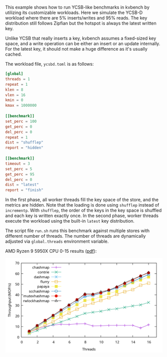 This example shows how to run YCSB-like benchmarks in kvbench by utilizing its customizable
workloads. Here we simulate the YCSB-D workload where there are 5% inserts/writes and 95% reads.
The key distribution still follows Zipfian but the hotspot is always the latest written key.

Unlike YCSB that really inserts a key, kvbench assumes a fixed-sized key space, and a write
operation can be either an insert or an update internally. For the latest key, it should not make
a huge difference as it's usually cached.

The workload file, `ycsbd.toml` is as follows:

```toml
[global]
threads = 1
repeat = 1
klen = 8
vlen = 16
kmin = 0
kmax = 1000000

[[benchmark]]
set_perc = 100
get_perc = 0
del_perc = 0
repeat = 1
dist = "shufflep"
report = "hidden"

[[benchmark]]
timeout = 3
set_perc = 5
get_perc = 95
del_perc = 0
dist = "latest"
report = "finish"
```

In the first phase, all worker threads fill the key space of the store, and the metrics are hidden.
Note that the loading is done using `shufflep` instead of `incrementp`. With `shufflep`, the order
of the keys in the key space is shuffled and each key is written exactly once.
In the second phase, worker threads execute the workload using the built-in `latest` key
distribution.

The script file `run.sh` runs this benchmark against multiple stores with different number of
threads. The number of threads are dynamically adjusted via `global.threads` environment variable.

AMD Ryzen 9 5950X CPU 0-15 results ([pdf](ycsbd.pdf)):

![ycsbd](ycsbd.png)
